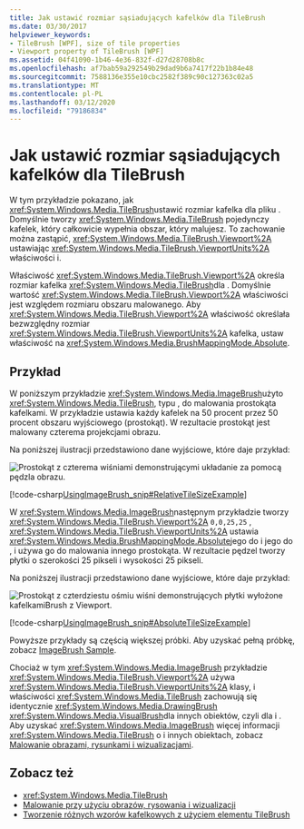 ```yaml
---
title: Jak ustawić rozmiar sąsiadujących kafelków dla TileBrush
ms.date: 03/30/2017
helpviewer_keywords:
- TileBrush [WPF], size of tile properties
- Viewport property of TileBrush [WPF]
ms.assetid: 04f41090-1b46-4e36-832f-d27d28708b8c
ms.openlocfilehash: af7bab59a292549b29dad9b6a7417f22b1b84e48
ms.sourcegitcommit: 7588136e355e10cbc2582f389c90c127363c02a5
ms.translationtype: MT
ms.contentlocale: pl-PL
ms.lasthandoff: 03/12/2020
ms.locfileid: "79186834"
---
```

# <a name="how-to-set-the-tile-size-for-a-tilebrush"></a>Jak ustawić rozmiar sąsiadujących kafelków dla TileBrush

W tym przykładzie pokazano, jak <xref:System.Windows.Media.TileBrush>ustawić rozmiar kafelka dla pliku . Domyślnie tworzy <xref:System.Windows.Media.TileBrush> pojedynczy kafelek, który całkowicie wypełnia obszar, który malujesz. To zachowanie można zastąpić, <xref:System.Windows.Media.TileBrush.Viewport%2A> ustawiając <xref:System.Windows.Media.TileBrush.ViewportUnits%2A> właściwości i.

Właściwość <xref:System.Windows.Media.TileBrush.Viewport%2A> określa rozmiar kafelka <xref:System.Windows.Media.TileBrush>dla . Domyślnie wartość <xref:System.Windows.Media.TileBrush.Viewport%2A> właściwości jest względem rozmiaru obszaru malowanego. Aby <xref:System.Windows.Media.TileBrush.Viewport%2A> właściwość określała bezwzględny rozmiar <xref:System.Windows.Media.TileBrush.ViewportUnits%2A> kafelka, ustaw właściwość na <xref:System.Windows.Media.BrushMappingMode.Absolute>.

## <a name="example"></a>Przykład

W poniższym przykładzie <xref:System.Windows.Media.ImageBrush>użyto <xref:System.Windows.Media.TileBrush>, typu , do malowania prostokąta kafelkami. W przykładzie ustawia każdy kafelek na 50 procent przez 50 procent obszaru wyjściowego (prostokąt). W rezultacie prostokąt jest malowany czterema projekcjami obrazu.

Na poniższej ilustracji przedstawiono dane wyjściowe, które daje przykład:

![Prostokąt z czterema wiśniami demonstrującymi układanie za pomocą pędzla obrazu.](./media/how-to-set-the-tile-size-for-a-tilebrush/rectangle-tile-image-brush.png)

[!code-csharp[UsingImageBrush_snip#RelativeTileSizeExample](~/samples/snippets/csharp/VS_Snippets_Wpf/UsingImageBrush_snip/CSharp/TileSizeExample.cs#relativetilesizeexample)]

W <xref:System.Windows.Media.ImageBrush>następnym przykładzie tworzy <xref:System.Windows.Media.TileBrush.Viewport%2A> `0,0,25,25` , <xref:System.Windows.Media.TileBrush.ViewportUnits%2A> ustawia <xref:System.Windows.Media.BrushMappingMode.Absolute>jego do i jego do , i używa go do malowania innego prostokąta. W rezultacie pędzel tworzy płytki o szerokości 25 pikseli i wysokości 25 pikseli.

Na poniższej ilustracji przedstawiono dane wyjściowe, które daje przykład:

![Prostokąt z czterdziestu ośmiu wiśni demonstrujących płytki wyłożone kafelkamiBrush z Viewport.](./media/how-to-set-the-tile-size-for-a-tilebrush/25-x-25-viewport-tilebrush.png)

[!code-csharp[UsingImageBrush_snip#AbsoluteTileSizeExample](~/samples/snippets/csharp/VS_Snippets_Wpf/UsingImageBrush_snip/CSharp/TileSizeExample.cs#absolutetilesizeexample)]

Powyższe przykłady są częścią większej próbki. Aby uzyskać pełną próbkę, zobacz [ImageBrush Sample](https://github.com/Microsoft/WPF-Samples/tree/master/Graphics/ImageBrush).

Chociaż w tym <xref:System.Windows.Media.ImageBrush> przykładzie <xref:System.Windows.Media.TileBrush.Viewport%2A> używa <xref:System.Windows.Media.TileBrush.ViewportUnits%2A> klasy, i właściwości <xref:System.Windows.Media.TileBrush> zachowują się identycznie <xref:System.Windows.Media.DrawingBrush> <xref:System.Windows.Media.VisualBrush>dla innych obiektów, czyli dla i . Aby uzyskać <xref:System.Windows.Media.ImageBrush> więcej informacji <xref:System.Windows.Media.TileBrush> o i innych obiektach, zobacz [Malowanie obrazami, rysunkami i wizualizacjami](painting-with-images-drawings-and-visuals.md).

## <a name="see-also"></a>Zobacz też

- <xref:System.Windows.Media.TileBrush>
- [Malowanie przy użyciu obrazów, rysowania i wizualizacji](painting-with-images-drawings-and-visuals.md)
- [Tworzenie różnych wzorów kafelkowych z użyciem elementu TileBrush](how-to-create-different-tile-patterns-with-a-tilebrush.md)
